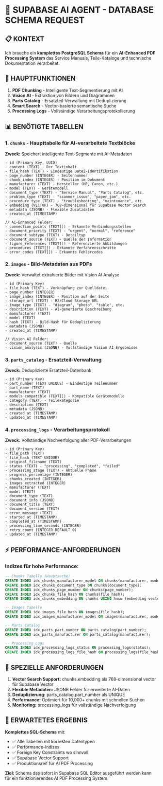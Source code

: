 # 🤖 SUPABASE AI AGENT - DATABASE SCHEMA REQUEST

## 📋 **KONTEXT**
Ich brauche ein **komplettes PostgreSQL Schema** für ein **AI-Enhanced PDF Processing System** das Service Manuals, Teile-Kataloge und technische Dokumentation verarbeitet.

## 🎯 **HAUPTFUNKTIONEN**
1. **PDF Chunking** - Intelligente Text-Segmentierung mit AI
2. **Vision AI** - Extraktion von Bildern und Diagrammen
3. **Parts Catalog** - Ersatzteil-Verwaltung mit Deduplizierung
4. **Smart Search** - Vector-basierte semantische Suche
5. **Processing Logs** - Vollständige Verarbeitungsprotokollierung

## 📊 **BENÖTIGTE TABELLEN**

### 1. **`chunks`** - Haupttabelle für AI-verarbeitete Textblöcke
**Zweck:** Speichert intelligente Text-Segmente mit AI-Metadaten
```
- id (Primary Key, UUID)
- content (TEXT) - Der Textinhalt
- file_hash (TEXT) - Eindeutige Datei-Identifikation
- page_number (INTEGER) - Seitennummer
- chunk_index (INTEGER) - Position im Dokument
- manufacturer (TEXT) - Hersteller (HP, Canon, etc.)
- model (TEXT) - Gerätemodell
- document_type (TEXT) - "Service Manual", "Parts Catalog", etc.
- problem_type (TEXT) - "scanner_issue", "paper_jam", etc.
- procedure_type (TEXT) - "troubleshooting", "maintenance", etc.
- embedding (VECTOR) - 768-dimensional für Supabase Vector Search
- metadata (JSONB) - Flexible Zusatzdaten
- created_at (TIMESTAMP)

// AI-Enhanced Felder:
- connection_points (TEXT[]) - Erkannte Verbindungsstellen
- document_priority (TEXT) - "urgent", "normal", "reference"
- document_subtype (TEXT) - Detailtyp
- document_source (TEXT) - Quelle der Information
- figure_references (TEXT[]) - Referenzierte Abbildungen
- procedures (TEXT[]) - Erkannte Verfahrensschritte
- error_codes (TEXT[]) - Erkannte Fehlercodes
```

### 2. **`images`** - Bild-Metadaten aus PDFs
**Zweck:** Verwaltet extrahierte Bilder mit Vision AI Analyse
```
- id (Primary Key)
- file_hash (TEXT) - Verknüpfung zur Quelldatei
- page_number (INTEGER)
- image_index (INTEGER) - Position auf der Seite
- storage_url (TEXT) - R2/Cloud Storage URL
- image_type (TEXT) - "diagram", "photo", "table", etc.
- description (TEXT) - AI-generierte Beschreibung
- manufacturer (TEXT)
- model (TEXT)
- hash (TEXT) - Bild-Hash für Deduplizierung
- metadata (JSONB)
- created_at (TIMESTAMP)

// Vision AI Felder:
- document_source (TEXT) - Quelle
- vision_analysis (JSONB) - Vollständige Vision AI Ergebnisse
```

### 3. **`parts_catalog`** - Ersatzteil-Verwaltung
**Zweck:** Deduplizierte Ersatzteil-Datenbank
```
- id (Primary Key)
- part_number (TEXT UNIQUE) - Eindeutige Teilenummer
- part_name (TEXT)
- manufacturer (TEXT)
- models_compatible (TEXT[]) - Kompatible Gerätemodelle
- category (TEXT) - Teilekategorie
- description (TEXT)
- metadata (JSONB)
- created_at (TIMESTAMP)
- updated_at (TIMESTAMP)
```

### 4. **`processing_logs`** - Verarbeitungsprotokoll
**Zweck:** Vollständige Nachverfolgung aller PDF-Verarbeitungen
```
- id (Primary Key)
- file_path (TEXT)
- file_hash (TEXT UNIQUE)
- original_filename (TEXT)
- status (TEXT) - "processing", "completed", "failed"
- processing_stage (TEXT) - Aktuelle Phase
- progress_percentage (INTEGER)
- chunks_created (INTEGER)
- images_extracted (INTEGER)
- manufacturer (TEXT)
- model (TEXT)
- document_type (TEXT)
- document_info (JSONB)
- document_title (TEXT)
- document_version (TEXT)
- error_message (TEXT)
- started_at (TIMESTAMP)
- completed_at (TIMESTAMP)
- processing_time_seconds (INTEGER)
- retry_count (INTEGER DEFAULT 0)
- updated_at (TIMESTAMP)
```

## ⚡ **PERFORMANCE-ANFORDERUNGEN**

### **Indizes für hohe Performance:**
```sql
-- Chunks Tabelle (Hauptsuche)
CREATE INDEX idx_chunks_manufacturer_model ON chunks(manufacturer, model);
CREATE INDEX idx_chunks_document_type ON chunks(document_type);
CREATE INDEX idx_chunks_page_number ON chunks(page_number);
CREATE INDEX idx_chunks_file_hash ON chunks(file_hash);
CREATE INDEX idx_chunks_embedding ON chunks USING hnsw (embedding vector_cosine_ops);

-- Images Tabelle
CREATE INDEX idx_images_file_hash ON images(file_hash);
CREATE INDEX idx_images_manufacturer_model ON images(manufacturer, model);

-- Parts Catalog
CREATE INDEX idx_parts_part_number ON parts_catalog(part_number);
CREATE INDEX idx_parts_manufacturer ON parts_catalog(manufacturer);

-- Processing Logs
CREATE INDEX idx_processing_logs_status ON processing_logs(status);
CREATE INDEX idx_processing_logs_file_hash ON processing_logs(file_hash);
```

## 🎯 **SPEZIELLE ANFORDERUNGEN**

1. **Vector Search Support:** chunks.embedding als 768-dimensional vector für Supabase Vector
2. **Flexible Metadaten:** JSONB Felder für erweiterte AI-Daten
3. **Deduplizierung:** parts_catalog.part_number als UNIQUE
4. **Performance:** Optimiert für 10,000+ chunks mit schnellen Suchen
5. **Monitoring:** processing_logs für vollständige Nachverfolgung

## 🔧 **ERWARTETES ERGEBNIS**
**Komplettes SQL-Schema** mit:
- ✅ Alle Tabellen mit korrekten Datentypen
- ✅ Performance-Indizes
- ✅ Foreign Key Constraints wo sinnvoll  
- ✅ Supabase Vector Support
- ✅ Produktionsreif für AI PDF Processing

**Ziel:** Schema das sofort in Supabase SQL Editor ausgeführt werden kann für ein funktionierendes AI PDF Processing System.